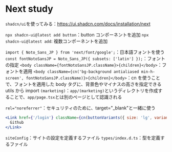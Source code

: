 # Next study

`shadcn/ui`を使ってみる：https://ui.shadcn.com/docs/installation/next

`npx shadcn-ui@latest add button`：button コンポーネントを追加
`npx shadcn-ui@latest add`: 複数コンポーネントを追加

`import { Noto_Sans_JP } from 'next/font/google';`：日本語フォントを使う
`const fontNotoSansJP = Noto_Sans_JP({ subsets: ['latin'] });`：フォントの指定
`<body className={fontNotoSansJP.className}>{children}</body>`：フォントを適用
`<body className={cn('bg-background antialiased min-h-screen', fontNotoSansJP.className)}>{children}</body>`：cn を使うことで、フォントを適用した body タグに、背景色やマイナスの高さを指定できる utils から import
`(marketing)`：`app/(marketing)`というディレクトリを作成することで、`app/page.tsx`とは別のページとして認識される

`rel="noreferrer"`：セキュリティのために、target="\_blank"と一緒に使う

```jsx
<Link href={'/login'} className={cn(buttonVariants({ size: 'lg', variant: 'outline' }))} target="_blank" rel="noreferrer">
  Github
</Link>
```

`siteConfig`：サイトの設定を定義するファイル
`types/index.d.ts`：型を定義するファイル
